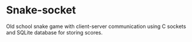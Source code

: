 # Snake-socket
Old school snake game with client-server communication using C sockets and SQLite database for storing scores.
